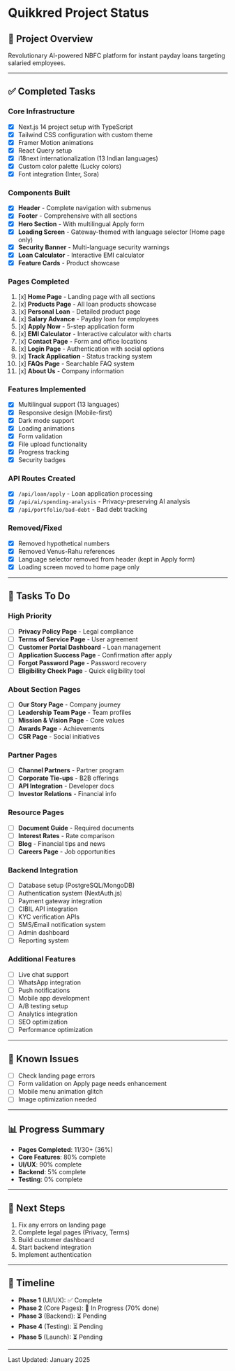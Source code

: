 # Quikkred Project Status

## 🎯 Project Overview
Revolutionary AI-powered NBFC platform for instant payday loans targeting salaried employees.

---

## ✅ Completed Tasks

### Core Infrastructure
- [x] Next.js 14 project setup with TypeScript
- [x] Tailwind CSS configuration with custom theme
- [x] Framer Motion animations
- [x] React Query setup
- [x] i18next internationalization (13 Indian languages)
- [x] Custom color palette (Lucky colors)
- [x] Font integration (Inter, Sora)

### Components Built
- [x] **Header** - Complete navigation with submenus
- [x] **Footer** - Comprehensive with all sections
- [x] **Hero Section** - With multilingual Apply form
- [x] **Loading Screen** - Gateway-themed with language selector (Home page only)
- [x] **Security Banner** - Multi-language security warnings
- [x] **Loan Calculator** - Interactive EMI calculator
- [x] **Feature Cards** - Product showcase

### Pages Completed
1. [x] **Home Page** - Landing page with all sections
2. [x] **Products Page** - All loan products showcase
3. [x] **Personal Loan** - Detailed product page
4. [x] **Salary Advance** - Payday loan for employees
5. [x] **Apply Now** - 5-step application form
6. [x] **EMI Calculator** - Interactive calculator with charts
7. [x] **Contact Page** - Form and office locations
8. [x] **Login Page** - Authentication with social options
9. [x] **Track Application** - Status tracking system
10. [x] **FAQs Page** - Searchable FAQ system
11. [x] **About Us** - Company information

### Features Implemented
- [x] Multilingual support (13 languages)
- [x] Responsive design (Mobile-first)
- [x] Dark mode support
- [x] Loading animations
- [x] Form validation
- [x] File upload functionality
- [x] Progress tracking
- [x] Security badges

### API Routes Created
- [x] `/api/loan/apply` - Loan application processing
- [x] `/api/ai/spending-analysis` - Privacy-preserving AI analysis
- [x] `/api/portfolio/bad-debt` - Bad debt tracking

### Removed/Fixed
- [x] Removed hypothetical numbers
- [x] Removed Venus-Rahu references
- [x] Language selector removed from header (kept in Apply form)
- [x] Loading screen moved to home page only

---

## 📝 Tasks To Do

### High Priority
- [ ] **Privacy Policy Page** - Legal compliance
- [ ] **Terms of Service Page** - User agreement
- [ ] **Customer Portal Dashboard** - Loan management
- [ ] **Application Success Page** - Confirmation after apply
- [ ] **Forgot Password Page** - Password recovery
- [ ] **Eligibility Check Page** - Quick eligibility tool

### About Section Pages
- [ ] **Our Story Page** - Company journey
- [ ] **Leadership Team Page** - Team profiles
- [ ] **Mission & Vision Page** - Core values
- [ ] **Awards Page** - Achievements
- [ ] **CSR Page** - Social initiatives

### Partner Pages
- [ ] **Channel Partners** - Partner program
- [ ] **Corporate Tie-ups** - B2B offerings
- [ ] **API Integration** - Developer docs
- [ ] **Investor Relations** - Financial info

### Resource Pages
- [ ] **Document Guide** - Required documents
- [ ] **Interest Rates** - Rate comparison
- [ ] **Blog** - Financial tips and news
- [ ] **Careers Page** - Job opportunities

### Backend Integration
- [ ] Database setup (PostgreSQL/MongoDB)
- [ ] Authentication system (NextAuth.js)
- [ ] Payment gateway integration
- [ ] CIBIL API integration
- [ ] KYC verification APIs
- [ ] SMS/Email notification system
- [ ] Admin dashboard
- [ ] Reporting system

### Additional Features
- [ ] Live chat support
- [ ] WhatsApp integration
- [ ] Push notifications
- [ ] Mobile app development
- [ ] A/B testing setup
- [ ] Analytics integration
- [ ] SEO optimization
- [ ] Performance optimization

---

## 🐛 Known Issues
- [ ] Check landing page errors
- [ ] Form validation on Apply page needs enhancement
- [ ] Mobile menu animation glitch
- [ ] Image optimization needed

---

## 📊 Progress Summary
- **Pages Completed**: 11/30+ (36%)
- **Core Features**: 80% complete
- **UI/UX**: 90% complete
- **Backend**: 5% complete
- **Testing**: 0% complete

---

## 🚀 Next Steps
1. Fix any errors on landing page
2. Complete legal pages (Privacy, Terms)
3. Build customer dashboard
4. Start backend integration
5. Implement authentication

---

## 📅 Timeline
- **Phase 1** (UI/UX): ✅ Complete
- **Phase 2** (Core Pages): 🔄 In Progress (70% done)
- **Phase 3** (Backend): ⏳ Pending
- **Phase 4** (Testing): ⏳ Pending
- **Phase 5** (Launch): ⏳ Pending

---

Last Updated: January 2025